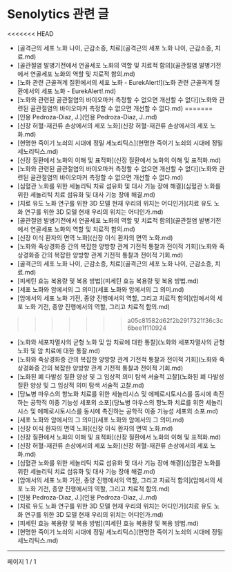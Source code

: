 # Senolytics 관련 글

<<<<<<< HEAD
- [골격근의 세포 노화 나이, 근감소증, 치료](골격근의 세포 노화 나이, 근감소증, 치료.md)
- [골관절염 발병기전에서 연골세포 노화의 역할 및 치료적 함의](골관절염 발병기전에서 연골세포 노화의 역할 및 치료적 함의.md)
- [노화 관련 근골격계 질환에서의 세포 노화 - EurekAlert!](노화 관련 근골격계 질환에서의 세포 노화 - EurekAlert!.md)
- [노화와 관련된 골관절염의 바이오마커 측정할 수 없으면 개선할 수 없다](노화와 관련된 골관절염의 바이오마커 측정할 수 없으면 개선할 수 없다.md)
=======
- [인용 Pedroza-Diaz, J.](인용 Pedroza-Diaz, J..md)
- [신장 허혈-재관류 손상에서의 세포 노화](신장 허혈-재관류 손상에서의 세포 노화.md)
- [현명한 죽이기 노쇠의 시대에 정밀 세노리틱스](현명한 죽이기 노쇠의 시대에 정밀 세노리틱스.md)
- [신장 질환에서 노화의 이해 및 표적화](신장 질환에서 노화의 이해 및 표적화.md)
- [노화와 관련된 골관절염의 바이오마커 측정할 수 없으면 개선할 수 없다](노화와 관련된 골관절염의 바이오마커 측정할 수 없으면 개선할 수 없다.md)
- [심혈관 노화를 위한 세놀리틱 치료 섬유화 및 대사 기능 장애 해결](심혈관 노화를 위한 세놀리틱 치료 섬유화 및 대사 기능 장애 해결.md)
- [치료 유도 노화 연구를 위한 3D 모델 현재 우리의 위치는 어디인가](치료 유도 노화 연구를 위한 3D 모델 현재 우리의 위치는 어디인가.md)
- [골관절염 발병기전에서 연골세포 노화의 역할 및 치료적 함의](골관절염 발병기전에서 연골세포 노화의 역할 및 치료적 함의.md)
- [신장 이식 환자의 면역 노화](신장 이식 환자의 면역 노화.md)
- [노화와 죽상경화증 간의 복잡한 양방향 관계 기전적 통찰과 전이적 기회](노화와 죽상경화증 간의 복잡한 양방향 관계 기전적 통찰과 전이적 기회.md)
- [골격근의 세포 노화 나이, 근감소증, 치료](골격근의 세포 노화 나이, 근감소증, 치료.md)
- [피세틴 효능 복용량 및 복용 방법](피세틴 효능 복용량 및 복용 방법.md)
- [세포 노화와 암에서의 그 의미](세포 노화와 암에서의 그 의미.md)
- [암에서의 세포 노화 기전, 종양 진행에서의 역할, 그리고 치료적 함의](암에서의 세포 노화 기전, 종양 진행에서의 역할, 그리고 치료적 함의.md)
>>>>>>> a05c81582d62f2b2917321f36c3c6bee1f110924
- [노화와 세포자멸사의 균형 노화 및 암 치료에 대한 통찰](노화와 세포자멸사의 균형 노화 및 암 치료에 대한 통찰.md)
- [노화와 죽상경화증 간의 복잡한 양방향 관계 기전적 통찰과 전이적 기회](노화와 죽상경화증 간의 복잡한 양방향 관계 기전적 통찰과 전이적 기회.md)
- [노화된 폐 다발성 질환 양상 및 그 임상적 의미 탐색 서술적 고찰](노화된 폐 다발성 질환 양상 및 그 임상적 의미 탐색 서술적 고찰.md)
- [당뇨병 마우스의 항노화 치료를 위한 세놀리시스 및 에페로시토시스를 동시에 촉진하는 공학적 이중 기능성 세포외 소포](당뇨병 마우스의 항노화 치료를 위한 세놀리시스 및 에페로시토시스를 동시에 촉진하는 공학적 이중 기능성 세포외 소포.md)
- [세포 노화와 암에서의 그 의미](세포 노화와 암에서의 그 의미.md)
- [신장 이식 환자의 면역 노화](신장 이식 환자의 면역 노화.md)
- [신장 질환에서 노화의 이해 및 표적화](신장 질환에서 노화의 이해 및 표적화.md)
- [신장 허혈-재관류 손상에서의 세포 노화](신장 허혈-재관류 손상에서의 세포 노화.md)
- [심혈관 노화를 위한 세놀리틱 치료 섬유화 및 대사 기능 장애 해결](심혈관 노화를 위한 세놀리틱 치료 섬유화 및 대사 기능 장애 해결.md)
- [암에서의 세포 노화 기전, 종양 진행에서의 역할, 그리고 치료적 함의](암에서의 세포 노화 기전, 종양 진행에서의 역할, 그리고 치료적 함의.md)
- [인용 Pedroza-Diaz, J.](인용 Pedroza-Diaz, J..md)
- [치료 유도 노화 연구를 위한 3D 모델 현재 우리의 위치는 어디인가](치료 유도 노화 연구를 위한 3D 모델 현재 우리의 위치는 어디인가.md)
- [피세틴 효능 복용량 및 복용 방법](피세틴 효능 복용량 및 복용 방법.md)
- [현명한 죽이기 노쇠의 시대에 정밀 세노리틱스](현명한 죽이기 노쇠의 시대에 정밀 세노리틱스.md)

---
페이지 1 / 1